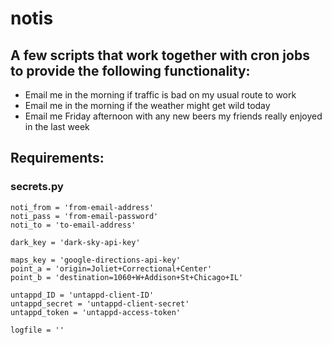 # notis

## A few scripts that work together with cron jobs to provide the following functionality:

* Email me in the morning if traffic is bad on my usual route to work
* Email me in the morning if the weather might get wild today
* Email me Friday afternoon with any new beers my friends really enjoyed in the last week

## Requirements:

### secrets.py
```
noti_from = 'from-email-address'
noti_pass = 'from-email-password'
noti_to = 'to-email-address'

dark_key = 'dark-sky-api-key'

maps_key = 'google-directions-api-key'
point_a = 'origin=Joliet+Correctional+Center'
point_b = 'destination=1060+W+Addison+St+Chicago+IL'

untappd_ID = 'untappd-client-ID'
untappd_secret = 'untappd-client-secret'
untappd_token = 'untappd-access-token'

logfile = ''
```
